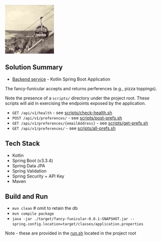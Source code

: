 ![Alt text](./imgs/fancy-funicular.jpeg?raw=true "Fancy Funicular Project")

## Solution Summary

- [Backend service](src) - Kotlin Spring Boot Application

The fancy-funicular accepts and returns perferences (e.g., pizza toppings).

Note the presence of a `scripts/` directory under the project root. These scripts
will aid in exercising the endpoints exposed by the application.

- `GET /api/v1/health` - see [scripts/check-health.sh](scripts/check-health.sh)
- `POST /api/v1/preferences/` - see [scripts/post-prefs.sh](scripts/post-prefs.sh)
- `GET /api/v1/preferences/{emailAddress}` - see [scripts/get-prefs.sh](scripts/get-prefs.sh)
- `GET /api/v1/preferences/` - see [scripts/all-prefs.sh](scripts/all-prefs.sh)

## Tech Stack

- Kotlin
- Spring Boot (v3.3.4)
- Spring Data JPA
- Spring Validation
- Spring Security + API Key
- Maven

## Build and Run
- `mvn clean` # omit to retain the db
- `mvn compile package`
- `java -jar ./target/fancy-funicular-0.0.1-SNAPSHOT.jar --spring.config.location=target/classes/application.properties`

Note - these are provided in the [run.sh](run.sh) located in the project root

